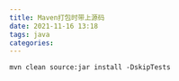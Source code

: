 ```yaml
---
title: Maven打包时带上源码
date: 2021-11-16 13:18
tags: java
categories: 
---
```


<!--more-->

```shell
mvn clean source:jar install -DskipTests
```